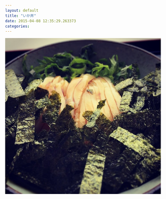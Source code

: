 ```yaml
---
layout: default
title: "いか丼"
date: 2015-04-08 12:35:29.263373
categories: 
---
```


![](/assets/images/201504/11085122_481398532013894_1050647301_n.jpg)


